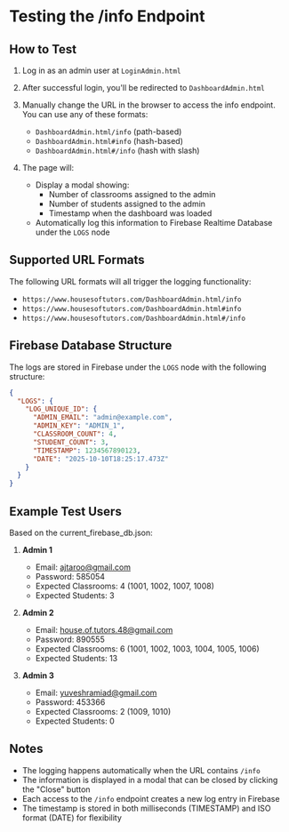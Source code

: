 # Testing the /info Endpoint

## How to Test

1. Log in as an admin user at `LoginAdmin.html`
2. After successful login, you'll be redirected to `DashboardAdmin.html`
3. Manually change the URL in the browser to access the info endpoint. You can use any of these formats:
   - `DashboardAdmin.html/info` (path-based)
   - `DashboardAdmin.html#info` (hash-based)
   - `DashboardAdmin.html#/info` (hash with slash)
   
4. The page will:
   - Display a modal showing:
     - Number of classrooms assigned to the admin
     - Number of students assigned to the admin
     - Timestamp when the dashboard was loaded
   - Automatically log this information to Firebase Realtime Database under the `LOGS` node

## Supported URL Formats

The following URL formats will all trigger the logging functionality:
- `https://www.housesoftutors.com/DashboardAdmin.html/info`
- `https://www.housesoftutors.com/DashboardAdmin.html#info`
- `https://www.housesoftutors.com/DashboardAdmin.html#/info`

## Firebase Database Structure

The logs are stored in Firebase under the `LOGS` node with the following structure:

```json
{
  "LOGS": {
    "LOG_UNIQUE_ID": {
      "ADMIN_EMAIL": "admin@example.com",
      "ADMIN_KEY": "ADMIN_1",
      "CLASSROOM_COUNT": 4,
      "STUDENT_COUNT": 3,
      "TIMESTAMP": 1234567890123,
      "DATE": "2025-10-10T18:25:17.473Z"
    }
  }
}
```

## Example Test Users

Based on the current_firebase_db.json:

1. **Admin 1**
   - Email: ajtaroo@gmail.com
   - Password: 585054
   - Expected Classrooms: 4 (1001, 1002, 1007, 1008)
   - Expected Students: 3

2. **Admin 2**
   - Email: house.of.tutors.48@gmail.com
   - Password: 890555
   - Expected Classrooms: 6 (1001, 1002, 1003, 1004, 1005, 1006)
   - Expected Students: 13

3. **Admin 3**
   - Email: yuveshramiad@gmail.com
   - Password: 453366
   - Expected Classrooms: 2 (1009, 1010)
   - Expected Students: 0

## Notes

- The logging happens automatically when the URL contains `/info`
- The information is displayed in a modal that can be closed by clicking the "Close" button
- Each access to the `/info` endpoint creates a new log entry in Firebase
- The timestamp is stored in both milliseconds (TIMESTAMP) and ISO format (DATE) for flexibility
